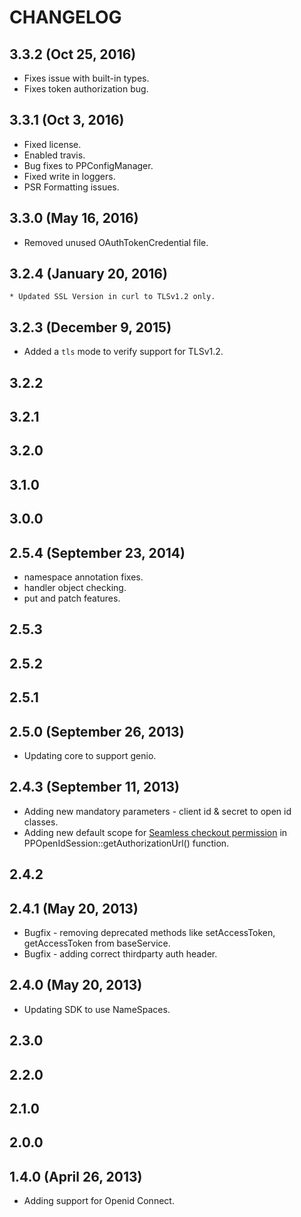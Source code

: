 
# CHANGELOG

## 3.3.2 (Oct 25, 2016)
   * Fixes issue with built-in types.
   * Fixes token authorization bug.

## 3.3.1 (Oct 3, 2016)
   * Fixed license.
   * Enabled travis.
   * Bug fixes to PPConfigManager.
   * Fixed write in loggers.
   * PSR Formatting issues.

## 3.3.0 (May 16, 2016)
   * Removed unused OAuthTokenCredential file.

## 3.2.4 (January 20, 2016)
    * Updated SSL Version in curl to TLSv1.2 only.

## 3.2.3 (December 9, 2015)

   * Added a `tls` mode to verify support for TLSv1.2.

## 3.2.2
## 3.2.1
## 3.2.0
## 3.1.0
## 3.0.0

## 2.5.4 (September 23, 2014)

   * namespace annotation fixes.
   * handler object checking.
   * put and patch features.

## 2.5.3
## 2.5.2
## 2.5.1

## 2.5.0 (September 26, 2013)

   * Updating core to support genio.

## 2.4.3 (September 11, 2013)

   * Adding new mandatory parameters - client id & secret to open id classes.
   * Adding new default scope for [Seamless checkout permission](https://developer.paypal.com/webapps/developer/docs/integration/direct/log-in-with-paypal/detailed/#seamlesscheckout) in PPOpenIdSession::getAuthorizationUrl() function.

## 2.4.2

## 2.4.1 (May 20, 2013)
   * Bugfix - removing deprecated methods like setAccessToken, getAccessToken from baseService.
   * Bugfix - adding correct thirdparty auth header.
   
## 2.4.0 (May 20, 2013)
   * Updating SDK to use NameSpaces.

## 2.3.0
## 2.2.0
## 2.1.0
## 2.0.0   

## 1.4.0 (April 26, 2013)
   * Adding support for Openid Connect.
   

